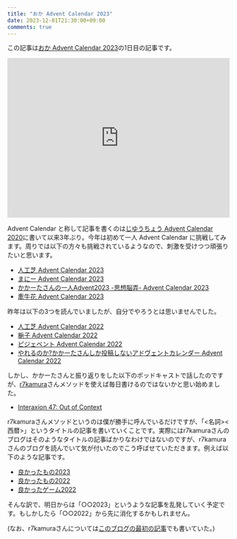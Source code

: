 ```yaml
---
title: "おか Advent Calendar 2023"
date: 2023-12-01T21:30:00+09:00
comments: true
---
```


この記事は[おか Advent Calendar 2023](https://adventar.org/calendars/9232)の1日目の記事です。

<div style="text-align: center;">
<iframe src="https://adventar.org/calendars/9232/embed" width="100%" height="362" frameborder="0" loading="lazy"></iframe>
</div>

 Advent Calendar と称して記事を書くのは[じゆうちょう Advent Calendar 2020](https://adventar.org/calendars/5028)に書いて以来3年ぶり。今年は初めて一人 Advent Calendar に挑戦してみます。周りでは以下の方々も挑戦されているようなので、刺激を受けつつ頑張りたいと思います。

- [人工芝 Advent Calendar 2023](https://adventar.org/calendars/9189)
- [まにー Advent Calendar 2023](https://adventar.org/calendars/9303)
- [かかーたさんの一人Advent2023 -思想脳弄- Advent Calendar 2023](https://adventar.org/calendars/9642)
- [牽牛花 Advent Calendar 2023](https://adventar.org/calendars/9731)

昨年は以下の3つを読んでいましたが、自分でやろうとは思いませんでした。

- [人工芝 Advent Calendar 2022](https://adventar.org/calendars/7871)
- [梔子 Advent Calendar 2022](https://adventar.org/calendars/7867)
- [ピジェベント Advent Calendar 2022](https://adventar.org/calendars/7869)
- [やれるのか?かかーたさんしか投稿しないアドヴェントカレンダー Advent Calendar 2022](https://adventar.org/calendars/8263)

しかし、かかーたさんと振り返りをした以下のポッドキャストで話したのですが、[r7kamura](https://r7kamura.com/)さんメソッドを使えば毎日書けるのではないかと思い始めました。

- [Interaxion 47: Out of Context](https://interaxion-podcast.github.io/47#2627-%E3%82%A2%E3%83%89%E3%83%99%E3%83%B3%E3%83%88%E3%82%AB%E3%83%AC%E3%83%B3%E3%83%80%E3%83%BC)

r7kamuraさんメソッドというのは僕が勝手に呼んでいるだけですが、「<名詞><西暦>」というタイトルの記事を書いていくことです。実際にはr7kamuraさんのブログはそのようなタイトルの記事ばかりなわけではないのですが、r7kamuraさんのブログを読んでいて気が付いたのでこう呼ばせていただきます。例えば以下のような記事です。

- [良かったもの2023](https://r7kamura.com/articles/2023-11-30-good-buy-2023)
- [良かったもの2022](https://r7kamura.com/articles/2022-12-26-good-buy-2022)
- [良かったゲーム2022](https://r7kamura.com/articles/2022-12-25-game-2022)

そんな訳で、明日からは「○○2023」というような記事を乱発していく予定です。もしかしたら「○○2022」から先に消化するかもしれません。

(なお、r7kamuraさんについては[このブログの最初の記事](https://pn11.github.io/blog/posts/2022/first/)でも書いていた。)
